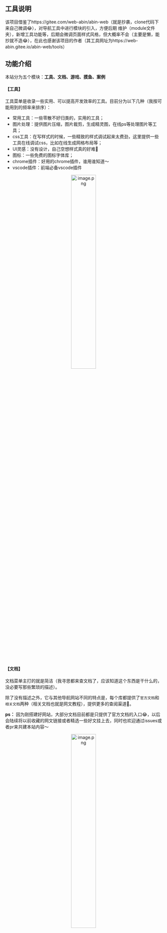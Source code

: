 ## 工具说明
该项目借鉴了https://gitee.com/web-abin/abin-web（就是抄袭，clone代码下来自己微调😂），对导航工具中进行模块的引入，方便后期
维护（module文件夹），新增工具功能等，后期会微调页面样式风格，但大概率不会（主要是懒，能抄就不造😂），在此也感谢该项目的作者（其工具网址为https://web-abin.gitee.io/abin-web/tools）

## 功能介绍
本站分为五个模块：**工具、文档、游戏、摸鱼、案例**

#### 【工具】

工具菜单是收录一些实用、可以提高开发效率的工具。目前分为以下几种（我按可能用到的频率来排序）：

*   常用工具：一些零散不好归类的，实用的工具；
*   图片处理：提供图片压缩，图片裁剪，生成精灵图，在线ps等处理图片等工具；
*   css工具：在写样式的时候，一些精致的样式调试起来太费劲，这里提供一些工具在线调试css，比如在线生成网格布局等；
*   UI灵感：没有设计，自己空想样式真的好难🤧
*   图标：一些免费的图标字体库；
*   chrome插件：好用的chrome插件，谁用谁知道～
*   vscode插件：前端必备vscode插件

<p align="center"><img src="https://p3-juejin.byteimg.com/tos-cn-i-k3u1fbpfcp/65838c8289ef4e159e357f2cd52f01ed~tplv-k3u1fbpfcp-watermark.image?" alt="image.png" width="40%"></p>

#### 【文档】

文档菜单主打的就是简洁（我寻思都来查文档了，应该知道这个东西是干什么的，没必要写那些繁琐的描述）。

除了没有描述之外，它与其他导航网站不同的特点是，每个库都提供了`官方文档`和`相关文档`两种（相关文档也就是网文教程），提供更多的查阅渠道🥳。

**ps：** 因为刚搭建好网站，大部分文档目前都是只提供了官方文档的入口😂，以后会陆续将以前收藏的网文链接或者精选一些好文挂上去，同时也欢迎通过issues或者pr来共建本站内容～

<p align="center"><img src="https://p1-juejin.byteimg.com/tos-cn-i-k3u1fbpfcp/faa06649a5404d4f974c3e80c9fa5253~tplv-k3u1fbpfcp-watermark.image?" alt="image.png" width="40%"></p>

<p align="center"><img src="https://p1-juejin.byteimg.com/tos-cn-i-k3u1fbpfcp/e1d2b160f9a84aeba83759077c0f0984~tplv-k3u1fbpfcp-watermark.image?" alt="image.png" width="40%"></p>

#### 【游戏】

游戏菜单不过多介绍，把游戏单独拆出来，不要影响我们查找有用的工具👻 

<p align="center"><img src="https://p1-juejin.byteimg.com/tos-cn-i-k3u1fbpfcp/754c41cf8a114c74b481cb7ba20fcb88~tplv-k3u1fbpfcp-watermark.image?" alt="image.png" width="40%"></p>

#### 【摸鱼】

摸鱼菜单收录了一些有趣的，有创意的网站，以后会陆续收录一些免费视频、音乐、或其他资源的网站。

<p align="center"><img src="https://p3-juejin.byteimg.com/tos-cn-i-k3u1fbpfcp/4dcc9ddf0a554342931b1347d0f41088~tplv-k3u1fbpfcp-watermark.image?" alt="image.png" width="40%"></p>

#### 【样例】

样例菜单目前还没开发，准备留着以后放置一些自己写的小demo，又或者是一些例如three.js的3d案例等。


## 技术栈
vue3+vite
项目比较简单，没有什么特殊的配置，搭建这样的项目比较轻松不费时间

## 关于其他


> 在【样例】菜单中，大家可以自由发挥，写一些功能后，把入口放在样例里（入口样式随便设计），比如大文件上传，又或者3d炫酷动效等，什么都可以🤩～

欢迎提pr共建网站内容！😊
